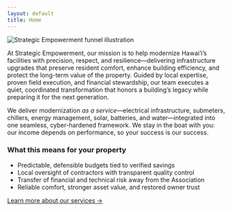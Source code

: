 ```yaml
---
layout: default
title: Home
---
```


<div class="intro-section">
  <div class="intro-image">
    <img src="{{ '/assets/images/funnel.png' | relative_url }}" alt="Strategic Empowerment funnel illustration">
  </div>
  <div class="intro-text">

<p>At Strategic Empowerment, our mission is to help modernize Hawai‘i’s facilities with precision, respect, and resilience—delivering infrastructure upgrades that preserve resident comfort, enhance building efficiency, and protect the long-term value of the property. Guided by local expertise, proven field execution, and financial stewardship, our team executes a quiet, coordinated transformation that honors a building’s legacy while preparing it for the next generation.</p>

<p>We deliver modernization <em>as a service</em>—electrical infrastructure, submeters, chillers, energy management, solar, batteries, and water—integrated into one seamless, cyber-hardened framework. We stay in the boat with you: our income depends on performance, so your success is our success.</p>

<h3>What this means for your property</h3>
<ul>
  <li>Predictable, defensible budgets tied to verified savings</li>
  <li>Local oversight of contractors with transparent quality control</li>
  <li>Transfer of financial and technical risk away from the Association</li>
  <li>Reliable comfort, stronger asset value, and restored owner trust</li>
</ul>

  </div>
</div>

[Learn more about our services →](services.md)
